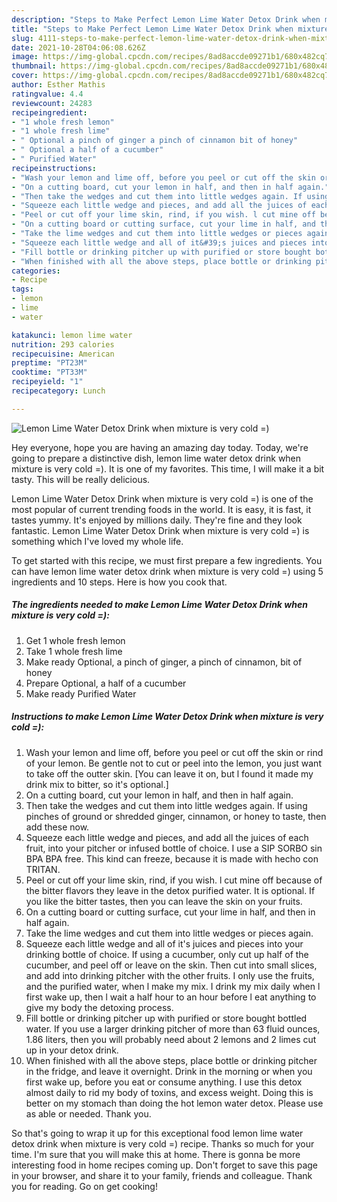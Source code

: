 ```yaml
---
description: "Steps to Make Perfect Lemon Lime Water Detox Drink when mixture is very cold =)"
title: "Steps to Make Perfect Lemon Lime Water Detox Drink when mixture is very cold =)"
slug: 4111-steps-to-make-perfect-lemon-lime-water-detox-drink-when-mixture-is-very-cold
date: 2021-10-28T04:06:08.626Z
image: https://img-global.cpcdn.com/recipes/8ad8accde09271b1/680x482cq70/lemon-lime-water-detox-drink-when-mixture-is-very-cold-recipe-main-photo.jpg
thumbnail: https://img-global.cpcdn.com/recipes/8ad8accde09271b1/680x482cq70/lemon-lime-water-detox-drink-when-mixture-is-very-cold-recipe-main-photo.jpg
cover: https://img-global.cpcdn.com/recipes/8ad8accde09271b1/680x482cq70/lemon-lime-water-detox-drink-when-mixture-is-very-cold-recipe-main-photo.jpg
author: Esther Mathis
ratingvalue: 4.4
reviewcount: 24283
recipeingredient:
- "1 whole fresh lemon"
- "1 whole fresh lime"
- " Optional a pinch of ginger a pinch of cinnamon bit of honey"
- " Optional a half of a cucumber"
- " Purified Water"
recipeinstructions:
- "Wash your lemon and lime off, before you peel or cut off the skin or rind of your lemon. Be gentle not to cut or peel into the lemon, you just want to take off the outter skin. [You can leave it on, but l found it made my drink mix to bitter, so it&#39;s optional.]"
- "On a cutting board, cut your lemon in half, and then in half again."
- "Then take the wedges and cut them into little wedges again. If using pinches of ground or shredded ginger, cinnamon, or honey to taste, then add these now."
- "Squeeze each little wedge and pieces, and add all the juices of each fruit, into your pitcher or infused bottle of choice. I use a SIP SORBO sin BPA BPA free. This kind can freeze, because it is made with hecho con TRITAN."
- "Peel or cut off your lime skin, rind, if you wish. l cut mine off because of the bitter flavors they leave in the detox purified water. It is optional. If you like the bitter tastes, then you can leave the skin on your fruits."
- "On a cutting board or cutting surface, cut your lime in half, and then in half again."
- "Take the lime wedges and cut them into little wedges or pieces again."
- "Squeeze each little wedge and all of it&#39;s juices and pieces into your drinking bottle of choice. If using a cucumber, only cut up half of the cucumber, and peel off or leave on the skin. Then cut into small slices, and add into drinking pitcher with the other fruits. I only use the fruits, and the purified water, when l make my mix. I drink my mix daily when l first wake up, then l wait a half hour to an hour before l eat anything to give my body the detoxing process."
- "Fill bottle or drinking pitcher up with purified or store bought bottled water. If you use a larger drinking pitcher of more than 63 fluid ounces, 1.86 liters, then you will probably need about 2 lemons and 2 limes cut up in your detox drink."
- "When finished with all the above steps, place bottle or drinking pitcher in the fridge, and leave it overnight. Drink in the morning or when you first wake up, before you eat or consume anything. I use this detox almost daily to rid my body of toxins, and excess weight. Doing this is better on my stomach than doing the hot lemon water detox. Please use as able or needed. Thank you."
categories:
- Recipe
tags:
- lemon
- lime
- water

katakunci: lemon lime water 
nutrition: 293 calories
recipecuisine: American
preptime: "PT23M"
cooktime: "PT33M"
recipeyield: "1"
recipecategory: Lunch

---
```



![Lemon Lime Water Detox Drink when mixture is very cold =)](https://img-global.cpcdn.com/recipes/8ad8accde09271b1/680x482cq70/lemon-lime-water-detox-drink-when-mixture-is-very-cold-recipe-main-photo.jpg)

Hey everyone, hope you are having an amazing day today. Today, we're going to prepare a distinctive dish, lemon lime water detox drink when mixture is very cold =). It is one of my favorites. This time, I will make it a bit tasty. This will be really delicious.



Lemon Lime Water Detox Drink when mixture is very cold =) is one of the most popular of current trending foods in the world. It is easy, it is fast, it tastes yummy. It's enjoyed by millions daily. They're fine and they look fantastic. Lemon Lime Water Detox Drink when mixture is very cold =) is something which I've loved my whole life.


To get started with this recipe, we must first prepare a few ingredients. You can have lemon lime water detox drink when mixture is very cold =) using 5 ingredients and 10 steps. Here is how you cook that.

<!--inarticleads1-->

##### The ingredients needed to make Lemon Lime Water Detox Drink when mixture is very cold =):

1. Get 1 whole fresh lemon
1. Take 1 whole fresh lime
1. Make ready  Optional, a pinch of ginger, a pinch of cinnamon, bit of honey
1. Prepare  Optional, a half of a cucumber
1. Make ready  Purified Water




<!--inarticleads2-->

##### Instructions to make Lemon Lime Water Detox Drink when mixture is very cold =):

1. Wash your lemon and lime off, before you peel or cut off the skin or rind of your lemon. Be gentle not to cut or peel into the lemon, you just want to take off the outter skin. [You can leave it on, but l found it made my drink mix to bitter, so it&#39;s optional.]
1. On a cutting board, cut your lemon in half, and then in half again.
1. Then take the wedges and cut them into little wedges again. If using pinches of ground or shredded ginger, cinnamon, or honey to taste, then add these now.
1. Squeeze each little wedge and pieces, and add all the juices of each fruit, into your pitcher or infused bottle of choice. I use a SIP SORBO sin BPA BPA free. This kind can freeze, because it is made with hecho con TRITAN.
1. Peel or cut off your lime skin, rind, if you wish. l cut mine off because of the bitter flavors they leave in the detox purified water. It is optional. If you like the bitter tastes, then you can leave the skin on your fruits.
1. On a cutting board or cutting surface, cut your lime in half, and then in half again.
1. Take the lime wedges and cut them into little wedges or pieces again.
1. Squeeze each little wedge and all of it&#39;s juices and pieces into your drinking bottle of choice. If using a cucumber, only cut up half of the cucumber, and peel off or leave on the skin. Then cut into small slices, and add into drinking pitcher with the other fruits. I only use the fruits, and the purified water, when l make my mix. I drink my mix daily when l first wake up, then l wait a half hour to an hour before l eat anything to give my body the detoxing process.
1. Fill bottle or drinking pitcher up with purified or store bought bottled water. If you use a larger drinking pitcher of more than 63 fluid ounces, 1.86 liters, then you will probably need about 2 lemons and 2 limes cut up in your detox drink.
1. When finished with all the above steps, place bottle or drinking pitcher in the fridge, and leave it overnight. Drink in the morning or when you first wake up, before you eat or consume anything. I use this detox almost daily to rid my body of toxins, and excess weight. Doing this is better on my stomach than doing the hot lemon water detox. Please use as able or needed. Thank you.




So that's going to wrap it up for this exceptional food lemon lime water detox drink when mixture is very cold =) recipe. Thanks so much for your time. I'm sure that you will make this at home. There is gonna be more interesting food in home recipes coming up. Don't forget to save this page in your browser, and share it to your family, friends and colleague. Thank you for reading. Go on get cooking!
